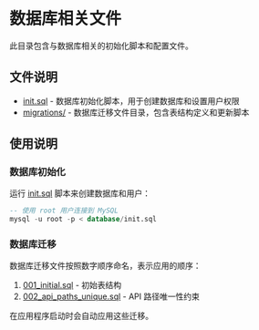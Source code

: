 # 数据库相关文件

此目录包含与数据库相关的初始化脚本和配置文件。

## 文件说明

- [init.sql](file:///Users/asura7969/dev/ai_project/mcp-gateway/database/init.sql) - 数据库初始化脚本，用于创建数据库和设置用户权限
- [migrations/](file:///Users/asura7969/dev/ai_project/mcp-gateway/migrations/) - 数据库迁移文件目录，包含表结构定义和更新脚本

## 使用说明

### 数据库初始化

运行 [init.sql](file:///Users/asura7969/dev/ai_project/mcp-gateway/database/init.sql) 脚本来创建数据库和用户：

```sql
-- 使用 root 用户连接到 MySQL
mysql -u root -p < database/init.sql
```

### 数据库迁移

数据库迁移文件按照数字顺序命名，表示应用的顺序：

1. [001_initial.sql](file:///Users/asura7969/dev/ai_project/mcp-gateway/migrations/001_initial.sql) - 初始表结构
2. [002_api_paths_unique.sql](file:///Users/asura7969/dev/ai_project/mcp-gateway/migrations/002_api_paths_unique.sql) - API 路径唯一性约束

在应用程序启动时会自动应用这些迁移。